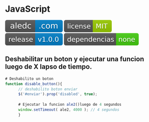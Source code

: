 # JavaScript 

[![aledc.tk](https://github.com/aledc7/Scrum-Certification/blob/master/recursos/aledc.com.svg)](https://aledc.tk)
[![License](https://github.com/aledc7/Scrum-Certification/blob/master/recursos/mit-license.svg)](https://aledc.tk)
[![GitHub release](https://github.com/aledc7/Scrum-Certification/blob/master/recursos/release.svg)](https://aledc.tk)
[![Dependencies](https://github.com/aledc7/Scrum-Certification/blob/master/recursos/dependencias-none.svg)](https://aledc.tk)




## Deshabilitar un boton y ejecutar una funcion luego de X lapso de tiempo.   

```js
# Deshabilito un boton
function disable_button(){
      // deshabilito boton enviar  
      $('#enviar').prop('disabled', true);
      
      # Ejecutar la funcion ale2()luego de 4 segundos
      window.setTimeout( ale2, 4000 ); // 4 segundos
      }
````




